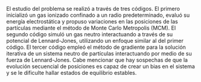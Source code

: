 El estudio del problema se realizó a través de tres códigos. El primero inicializó un gas ionizado confinado a un radio predeterminado, evaluó su energía electrostática y propuso variaciones en las posiciones de las partículas mediante el método de Monte Carlo Metropolis (MCM). El segundo código simuló un gas neutro interactuando a través de su potencial de Lennard-Jones, utilizando un enfoque similar al del primer código. El tercer código empleó el método de gradiente para la solución iterativa de un sistema neutro de partículas interactuando por medio de su fuerza de Lennard-Jones. Cabe mencionar que hay sospechas de que la evolución secuencial de posiciones es capaz de crear un bias en el sistema y se le dificulte hallar estados de equilibrio estables.
